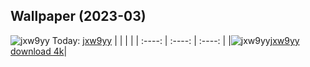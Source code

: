 ## Wallpaper (2023-03)
![jxw9yy](https://w.wallhaven.cc/full/jx/wallhaven-jxw9yy.jpg) Today: [jxw9yy](https://th.wallhaven.cc/small/jx/jxw9yy.jpg)
|      |      |      |
| :----: | :----: | :----: |
|![jxw9yy](https://th.wallhaven.cc/small/jx/jxw9yy.jpg)[jxw9yy download 4k](https://wallhaven.cc/w/jxw9yy)|